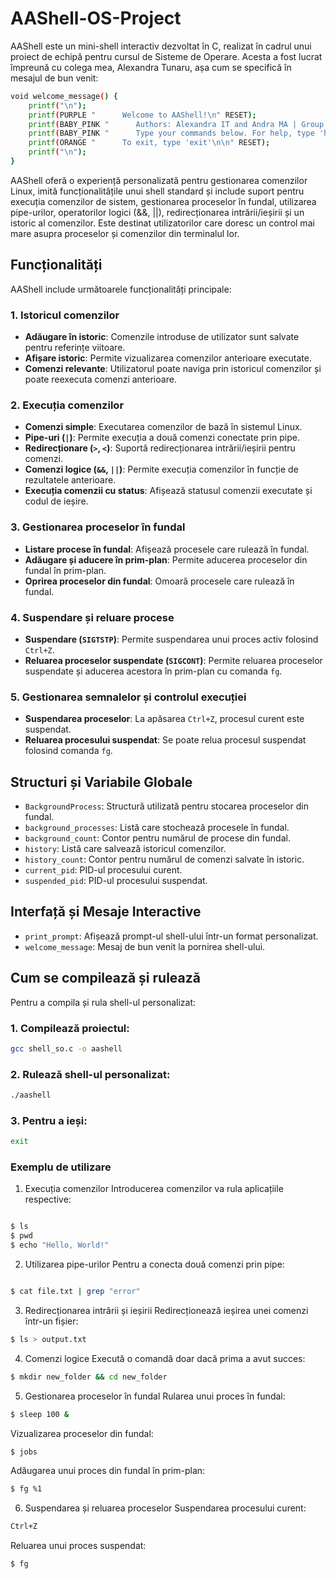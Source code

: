 # AAShell-OS-Project

AAShell este un mini-shell interactiv dezvoltat în C, realizat în cadrul unui proiect de echipă pentru cursul de Sisteme de Operare. Acesta a fost lucrat împreună cu colega mea, Alexandra Tunaru, așa cum se specifică în mesajul de bun venit:
```bash
void welcome_message() {
    printf("\n");
    printf(PURPLE "      Welcome to AAShell!\n" RESET);
    printf(BABY_PINK "      Authors: Alexandra IT and Andra MA | Group 232.\n" RESET);
    printf(BABY_PINK "      Type your commands below. For help, type 'help'.\n" RESET);
    printf(ORANGE "      To exit, type 'exit'\n\n" RESET);
    printf("\n");
}
```
AAShell oferă o experiență personalizată pentru gestionarea comenzilor Linux, imită funcționalitățile unui shell standard și include suport pentru execuția comenzilor de sistem, gestionarea proceselor în fundal, utilizarea pipe-urilor, operatorilor logici (&&, ||), redirecționarea intrării/ieșirii și un istoric al comenzilor. Este destinat utilizatorilor care doresc un control mai mare asupra proceselor și comenzilor din terminalul lor.

## Funcționalități

AAShell include următoarele funcționalități principale:

### 1. Istoricul comenzilor

- **Adăugare în istoric**: Comenzile introduse de utilizator sunt salvate pentru referințe viitoare.
- **Afișare istoric**: Permite vizualizarea comenzilor anterioare executate.
- **Comenzi relevante**: Utilizatorul poate naviga prin istoricul comenzilor și poate reexecuta comenzi anterioare.

### 2. Execuția comenzilor

- **Comenzi simple**: Executarea comenzilor de bază în sistemul Linux.
- **Pipe-uri (`|`)**: Permite execuția a două comenzi conectate prin pipe.
- **Redirecționare (`>`, `<`)**: Suportă redirecționarea intrării/ieșirii pentru comenzi.
- **Comenzi logice (`&&`, `||`)**: Permite execuția comenzilor în funcție de rezultatele anterioare.
- **Execuția comenzii cu status**: Afișează statusul comenzii executate și codul de ieșire.

### 3. Gestionarea proceselor în fundal

- **Listare procese în fundal**: Afișează procesele care rulează în fundal.
- **Adăugare și aducere în prim-plan**: Permite aducerea proceselor din fundal în prim-plan.
- **Oprirea proceselor din fundal**: Omoară procesele care rulează în fundal.

### 4. Suspendare și reluare procese

- **Suspendare (`SIGTSTP`)**: Permite suspendarea unui proces activ folosind `Ctrl+Z`.
- **Reluarea proceselor suspendate (`SIGCONT`)**: Permite reluarea proceselor suspendate și aducerea acestora în prim-plan cu comanda `fg`.

### 5. Gestionarea semnalelor și controlul execuției

- **Suspendarea proceselor**: La apăsarea `Ctrl+Z`, procesul curent este suspendat.
- **Reluarea procesului suspendat**: Se poate relua procesul suspendat folosind comanda `fg`.

## Structuri și Variabile Globale

- `BackgroundProcess`: Structură utilizată pentru stocarea proceselor din fundal.
- `background_processes`: Listă care stochează procesele în fundal.
- `background_count`: Contor pentru numărul de procese din fundal.
- `history`: Listă care salvează istoricul comenzilor.
- `history_count`: Contor pentru numărul de comenzi salvate în istoric.
- `current_pid`: PID-ul procesului curent.
- `suspended_pid`: PID-ul procesului suspendat.

## Interfață și Mesaje Interactive

- `print_prompt`: Afișează prompt-ul shell-ului într-un format personalizat.
- `welcome_message`: Mesaj de bun venit la pornirea shell-ului.

## Cum se compilează și rulează

Pentru a compila și rula shell-ul personalizat:

### 1. Compilează proiectul:
```bash
gcc shell_so.c -o aashell
```

### 2. Rulează shell-ul personalizat:
```bash
./aashell
```
### 3. Pentru a ieși:
``` bash
exit
```


### Exemplu de utilizare
1. Execuția comenzilor
Introducerea comenzilor va rula aplicațiile respective:
``` bash

$ ls
$ pwd
$ echo "Hello, World!"

```
2. Utilizarea pipe-urilor
Pentru a conecta două comenzi prin pipe:

```bash

$ cat file.txt | grep "error"
```
3. Redirecționarea intrării și ieșirii
Redirecționează ieșirea unei comenzi într-un fișier:

```bash
$ ls > output.txt
```
4. Comenzi logice
Execută o comandă doar dacă prima a avut succes:

```bash
$ mkdir new_folder && cd new_folder
```
5. Gestionarea proceselor în fundal
Rularea unui proces în fundal:
```bash
$ sleep 100 &
```
Vizualizarea proceselor din fundal:
```bash
$ jobs
```
Adăugarea unui proces din fundal în prim-plan:
```bash
$ fg %1
```
6. Suspendarea și reluarea proceselor
Suspendarea procesului curent:
```bash
Ctrl+Z
```
Reluarea unui proces suspendat:
```bash
$ fg
```
